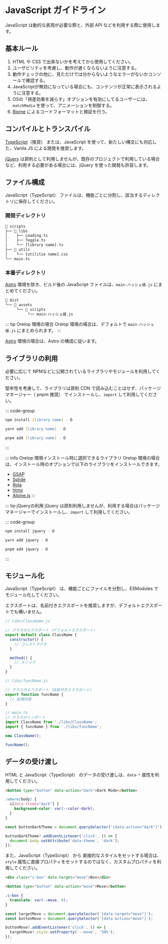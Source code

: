 # JavaScript ガイドライン

JavaScript は動的な表現が必要な際と、外部 API などを利用する際に使用します。


## 基本ルール
1. HTML や CSS で出来ないかを考えてから使用してください。
2. ユーザビリティを考慮し、動作が遅くならないように注意する。
3. 動作チェックの他に、見ただけでは分からないようなエラーがないかコンソールで確認する。
4. JavaScriptが無効になっている場合にも、コンテンツが正常に表示されるように注意する。
5. OSの「視差効果を減らす」オプションを有効にしてるユーザーには、`matchMedia` を使って、アニメーションを制御する。
6. [Biome](https://biomejs.dev/ja/) によるコードフォーマットと検証を行う。

## コンパイルとトランスパイル

[TypeScript](https://www.typescriptlang.org/)（推奨） または、JavaScript を使って、新たしい構文にも対応した、Vanila JS による開発を推奨します。


[jQuery](https://jquery.com/) は原則として利用しませんが、既存のプロジェクトで利用している場合など、利用する必要がある場合には、jQuery を使った開発も許容します。





## ファイル構成

JavaScript（TypeScript） ファイルは、機能ごとに分割し、該当するディレクトリに保存してください。


### 開発ディレクトリ
```txt
📂 scripts
├── 📂 libs
│    ├── Loading.ts
│    ├── Toggle.ts
│    └── [library name].ts
├── 📂 utils
│    └── [utilitie name].css
└── main.ts
```

### 本番ディレクトリ

[Astro](https://astro.build/) 環境を除き、ビルド後の JavaScript ファイルは、`main-ハッシュ値.js` にまとめてください。

```txt
📂 dist
└── 📂 assets
     └── 📂 scripts
          └── main-ハッシュ値.js
```

::: tip Orelop 環境の場合
Orelop 環境の場合は、デフォルトで `main-ハッシュ値.js` にまとめられます。
:::

[Astro](https://astro.build/) 環境の場合は、Astro の構成に従います。


## ライブラリの利用

必要に応じて NPMなどに公開されているライブラリやモジュールを利用してください。

堅牢性を考慮して、ライブラリは原則 CDN で読み込むことはせず、パッケージマネージャー（ pnpm 推奨） でインストールし、`import` して利用してください。


::: code-group
```zsh [npm]
npm install [library name] - D
```

```zsh [Yarn]
yarn add [library name] - D
```

```zsh [pnpm]
pnpm add [library name] - D
```
:::



::: info Orelop 環境インストール時に選択できるライブラリ
Orelop 環境の場合は、インストール時のオプションで以下のライブラリをインストールできます。

- [GSAP](https://greensock.com/gsap/)
- [Splide](https://splidejs.com/)
- [Rola](https://hilosiva.github.io/rola/)
- [htmx](https://htmx.org/)
- [Alpine.js](https://alpinejs.dev/)
:::




::: tip jQueryの利用
jQuery は原則利用しませんが、利用する場合はパッケージマネージャーでインストールし、`import` して利用してください。


::: code-group
```zsh [npm]
npm install jquery - D
```

```zsh [Yarn]
yarn add jquery - D
```

```zsh [pnpm]
pnpm add jquery - D
```
:::


## モジュール化

JavaScript（TypeScript） は、機能ごとにファイルを分割し、ESModules でモジュール化してください。

エクスポートは、名前付きエクスポートを推奨しますが、デフォルトエクスポートでも構いません。

```js
// libs/ClassName.js

// クラスのエクスポート（デフォルトエクスポート）
export default class ClassName {
  constructor() {
    // コンストラクタ
  }

  method() {
    // メソッド
  }
}
```


```js
// libs/funcName.js

// クラスのエクスポート（名前付きエクスポート）
export function funcName {
  // 処理内容
}
```

```js
// main.ts
// クラスのインポート
import ClassName from './libs/ClassName';
import { funcName } from './libs/funcName';

new ClassName();

funcName();
```


## データの受け渡し

HTML と JavaScript（TypeScript） のデータの受け渡しは、`data-*` 属性を利用してください。

```html
<button type="button" data-action="dark">Dark Mode</button>
```

```css
:where(body) {
  &[data-theme="dark"] {
    background-color: var(--color-dark);
  }
}
```

```js
const buttonDarkTheme = document.querySelector('[data-action="dark"]');

buttonDarkTheme?.addEventListener('click', () => {
  document.body.setAttribute('data-theme', 'dark');
});
```



また、JavaScript（TypeScript） から 直接的なスタイルをセットする場合は、`style` 属性に直接プロパティをセットするのではなく、カスタムプロパティを利用してください。

```html
<div class="c-box" data-target="move">Box</div>

<button type="button" data-action="move">Move</button>
```

```css
.c-box {
  translate: var(--move, 0);
}
```

```js
const targetMove = document.querySelector('[data-target="move"]');
const buttonMove = document.querySelector('[data-action="move"]');

buttonMove?.addEventListener('click', () => {
  targetMove?.style.setProperty('--move', '50%');
});
```
